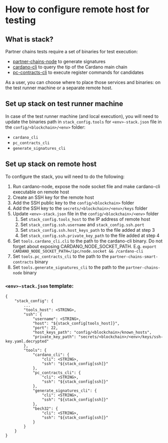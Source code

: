 # How to configure remote host for testing

## What is stack?

Partner chains tests require a set of binaries for test execution:
- [partner-chains-node](https://github.com/input-output-hk/partner-chains) to generate signatures
- [cardano-cli](https://github.com/IntersectMBO/cardano-node?tab=readme-ov-file#using-cardano-cli) to query the tip of the Cardano main chain
- [pc-contracts-cli](https://github.com/input-output-hk/partner-chains-smart-contracts) to execute register commands for candidates

As a user, you can choose where to place those services and binaries: on the test runner machine or a separate remote host.

## Set up stack on test runner machine

In case of the test runner machine (and local execution), you will need to update the binaries path in `stack_config.tools` for `<env>-stack.json` file in the `config/<blockchain>/<env>` folder:

- `cardano_cli`
- `pc_contracts_cli`
- `generate_signatures_cli`

## Set up stack on remote host

To configure the stack, you will need to do the following:
1. Run cardano-node, expose the node socket file and make cardano-cli executable on remote host
2. Create an SSH key for the remote host
3. Add the SSH public key to the `config/<blockchain>` folder
4. Add the SSH key to the `secrets/<blockchain>/<env>/keys` folder
5. Update `<env>-stack.json` file in the `config/<blockchain>/<env>` folder
   1. Set `stack_config.tools_host` to the IP address of remote host
   2. Set `stack_config.ssh.username` and `stack_config.ssh.port`
   3. Set `stack_config.ssh.host_keys_path` to the file added at step 3
   4. Set `stack_config.ssh.private_key_path` to the file added at step 4
6. Set `tools.cardano_cli.cli` to the path to the cardano-cli binary. Do not forget about exposing CARDANO_NODE_SOCKET_PATH. E.g. `export CARDANO_NODE_SOCKET_PATH=/ipc/node.socket && /cardano-cli`
7. Set `tools.pc_contracts_cli` to the path to the `partner-chains-smart-contracts` binary
8. Set `tools.generate_signatures_cli` to the path to the `partner-chains-node` binary

### `<env>-stack.json` template:

```
{
    "stack_config": {
        ...
        "tools_host": <STRING>,
        "ssh": {
            "username": <STRING>,
            "host": "${stack_config[tools_host]}",
            "port": 22,
            "host_keys_path": "config/<blockchain>/known_hosts",
            "private_key_path": "secrets/<blockchain>/<env>/keys/ssh-key.yaml.decrypted"
        },
        "tools": {
            "cardano_cli": {
                "cli": <STRING>,
                "ssh": "${stack_config[ssh]}"
            },
            "pc_contracts_cli": {
                "cli": <STRING>,
                "ssh": "${stack_config[ssh]}"
            },
            "generate_signatures_cli": {
                "cli": <STRING>,
                "ssh": "${stack_config[ssh]}"
            },
            "bech32": {
                "cli": <STRING>,
                "ssh": "${stack_config[ssh]}"
            }
        }
    }
}



